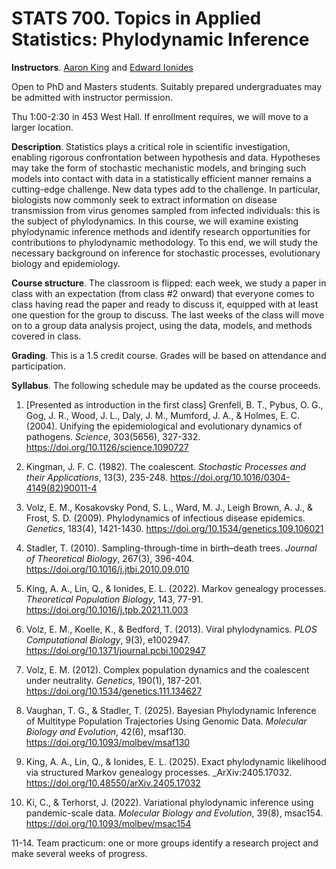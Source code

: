 # STATS 700. Topics in Applied Statistics: Phylodynamic Inference

__Instructors__. [Aaron King](https://kinglab.eeb.lsa.umich.edu/) and [Edward Ionides](https://ionides.github.io/)

Open to PhD and Masters students. Suitably prepared undergraduates may be admitted with instructor permission.

Thu 1:00-2:30 in 453 West Hall. If enrollment requires, we will move to a larger location. 

__Description__. Statistics plays a critical role in scientific investigation, enabling rigorous confrontation between hypothesis and data.  Hypotheses may take the form of stochastic mechanistic models, and bringing such models into contact with data in a statistically efficient manner remains a cutting-edge challenge.  New data types add to the challenge.  In particular, biologists now commonly seek to extract information on disease transmission from virus genomes sampled from infected individuals: this is the subject of phylodynamics.  In this course, we will examine existing phylodynamic inference methods and identify research opportunities for contributions to phylodynamic methodology. To this end, we will study the necessary background on inference for stochastic processes, evolutionary biology and epidemiology.

__Course structure__. The classroom is flipped: each week, we study a paper in class with an expectation (from class #2 onward) that everyone comes to class having read the paper and ready to discuss it, equipped with at least one question for the group to discuss. The last weeks of the class will move on to a group data analysis project, using the data, models, and methods covered in class. 

__Grading__. This is a 1.5 credit course. Grades will be based on attendance and participation.

__Syllabus__. The following schedule may be updated as the course proceeds.

1. [Presented as introduction in the first class] Grenfell, B. T., Pybus, O. G., Gog, J. R., Wood, J. L., Daly, J. M., Mumford, J. A., & Holmes, E. C. (2004). Unifying the epidemiological and evolutionary dynamics of pathogens. _Science_, 303(5656), 327-332. https://doi.org/10.1126/science.1090727

2. Kingman, J. F. C. (1982). The coalescent. _Stochastic Processes and their Applications_, 13(3), 235-248. https://doi.org/10.1016/0304-4149(82)90011-4

3. Volz, E. M., Kosakovsky Pond, S. L., Ward, M. J., Leigh Brown, A. J., & Frost, S. D. (2009). Phylodynamics of infectious disease epidemics. _Genetics_, 183(4), 1421-1430. https://doi.org/10.1534/genetics.109.106021

4. Stadler, T. (2010). Sampling-through-time in birth–death trees. _Journal of Theoretical Biology_, 267(3), 396-404. https://doi.org/10.1016/j.jtbi.2010.09.010

5. King, A. A., Lin, Q., & Ionides, E. L. (2022). Markov genealogy processes. _Theoretical Population Biology_, 143, 77-91. https://doi.org/10.1016/j.tpb.2021.11.003

6. Volz, E. M., Koelle, K., & Bedford, T. (2013). Viral phylodynamics. _PLOS Computational Biology_, 9(3), e1002947. https://doi.org/10.1371/journal.pcbi.1002947

7. Volz, E. M. (2012). Complex population dynamics and the coalescent under neutrality. _Genetics_, 190(1), 187-201. https://doi.org/10.1534/genetics.111.134627

8. Vaughan, T. G., & Stadler, T. (2025). Bayesian Phylodynamic Inference of Multitype Population Trajectories Using Genomic Data. _Molecular Biology and Evolution_, 42(6), msaf130. https://doi.org/10.1093/molbev/msaf130

9. King, A. A., Lin, Q., & Ionides, E. L. (2025). Exact phylodynamic likelihood via structured Markov genealogy processes. _ArXiv:2405.17032. https://doi.org/10.48550/arXiv.2405.17032

10. Ki, C., & Terhorst, J. (2022). Variational phylodynamic inference using pandemic-scale data. _Molecular Biology and Evolution_, 39(8), msac154. https://doi.org/10.1093/molbev/msac154

11-14. Team practicum: one or more groups identify a research project and make several weeks of progress.

